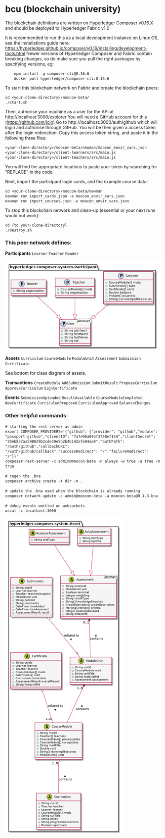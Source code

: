 # bcu (blockchain university)
The blockchain definitions are written on Hyperledger Composer v0.16.X and 
should be deployed to Hyperledger Fabric v1.0

It is recommended to run this as a local development instance on Linux OS, 
see the installations guide here:
https://hyperledger.github.io/composer/v0.16/installing/development-tools.html
Newer versions of Hyperledger Composer and Fabric contain breaking changes, 
so do make sure you pull the right packages by specifying versions, eg: 

```
    npm install -g composer-cli@0.16.6
    docker pull hyperledger/composer-cli:0.16.6
```

<!-- If this is your first time setting it up, go to your Hyperledger Fabric installation directory and run:
```
    ./createPeerAdminCard.sh 
```
This will create your netw -->

To start this blockchain network on Fabric and create the blockchain peers:

```
cd <your-clone-directory>/moocon-beta/
./start.sh
```

Then, authorise your machine as a user for the API at http://localhost:3000/explorer
You will need a GitHub account for this (https://github.com/join)
Go to http://localhost:3000/auth/github which will login and authorise through GitHub.
You will be then given a access token after the login redirection. 
Copy this access token string, and paste it in the following three files:
```
<your-clone-directory>/moocon-beta/newman/moocon_envir_vars.json
<your-clone-directory>/client-learners/src/main.js
<your-clone-directory>/client-teachers/src/main.js
```
You will find the appropriate locations to paste your token by searching for "REPLACE" in the code.

Next, import the participant login cards, and the example course data:

```
cd <your-clone-directory>/moocon-beta/newman
newman run import_cards.json -e moocon_envir_vars.json
newman run import_courses.json -e moocon_envir_vars.json
```

To stop this blockchain network and clean-up (essential or your next runs would not work):

```
cd {to your-clone-directory}
./destroy.sh
```

### This peer network defines:

**Participants**
`Learner`
`Teacher`
`Reader`

![class diagram of participants](out/plantuml/participants/participants.png)

**Assets**
`Curriculum`
`CourseModule`
`ModuleUnit`
`Assessment`
`Submission`
`Certificate`

See bottom for class diagram of assets.

**Transactions**
`CreateModule`
`AddSubmission`
`SubmitResult`
`ProposeCurriculum`
`ApproveCurriculum`
`SignCertificate`

**Events**
`SubmissionUploaded`
`ResultAvailable`
`CourseModuleCompleted`
`NewCertificate`
`CurriculumProposed`
`CurriculumApproved`
`BalanceChanges`

### Other helpful commands:

```
# starting the rest server as admin
export COMPOSER_PROVIDERS='{"github": {"provider": "github","module": "passport-github","clientID": "7a7e96a04ef3f68ef144","clientSecret": "39eb8a7aa598829b2cde39e5b2b4b142afe04ae8","authPath": "/auth/github","callbackURL": "/auth/github/callback","successRedirect": "/","failureRedirect": "/"}}'
composer-rest-server -c admin@moocon-beta -n always -w true -a true -m true

# regen the .bna
composer archive create -t dir -n .

# update the .bna used when the blockchain is already running
composer network update -c admin@moocon-beta -a moocon-beta@0.1.3.bna

# debug events emitted on websockets
wscat -c localhost:3000
```

![class diagram of assets](out/plantuml/assets/assets.png)
